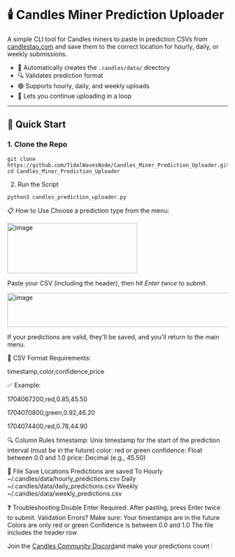 # 🕯️ Candles Miner Prediction Uploader

A simple CLI tool for Candles miners to paste in prediction CSVs from [candlestao.com](https://candlestao.com) and save them to the correct location for hourly, daily, or weekly submissions.

- 📁 Automatically creates the `.candles/data/` directory  
- 🔍 Validates prediction format  
- 🟢 Supports hourly, daily, and weekly uploads  
- 🔁 Lets you continue uploading in a loop

---

## 🚀 Quick Start

### 1. Clone the Repo

```
git clone https://github.com/TidalWavesNode/Candles_Miner_Prediction_Uploader.git
cd Candles_Miner_Prediction_Uploader
```

2. Run the Script
```
python3 candles_prediction_uploader.py
```

📋 How to Use
Choose a prediction type from the menu:

<img width="297" height="115" alt="image" src="https://github.com/user-attachments/assets/536d577b-e10b-48a1-994b-a9e9dab655aa" />

Paste your CSV (including the header), then hit *Enter twice* to submit.

<img width="509" height="78" alt="image" src="https://github.com/user-attachments/assets/c3b870b7-2d1f-4cfe-ab20-ef789bdef060" />

If your predictions are valid, they'll be saved, and you'll return to the main menu.

🧾 CSV Format Requirements:

timestamp,color,confidence,price

✅ Example:

1704067200,red,0.85,45.50

1704070800,green,0.92,46.20

1704074400,red,0.78,44.90

🔍 Column Rules
timestamp: Unix timestamp for the start of the prediction interval (must be in the future)
color: red or green
confidence: Float between 0.0 and 1.0
price: Decimal (e.g., 45.50)

📂 File Save Locations
Predictions are	saved To
Hourly	~/.candles/data/hourly_predictions.csv
Daily	~/.candles/data/daily_predictions.csv
Weekly	~/.candles/data/weekly_predictions.csv

❓ Troubleshooting
Double Enter Required: After pasting, press Enter twice to submit.
Validation Errors? Make sure:
Your timestamps are in the future
Colors are only red or green
Confidence is between 0.0 and 1.0
The file includes the header row

Join the [Candles Community Discord](https://discord.gg/XZfAzkmy)and make your predictions count 🕯

